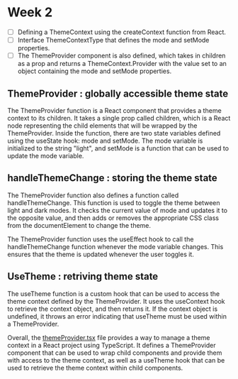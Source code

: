 # Week 2

- [ ] Defining a ThemeContext using the createContext function from React.
- [ ] Interface ThemeContextType that defines the mode and setMode properties.
- [ ] The ThemeProvider component is also defined, which takes in children as a prop and returns a ThemeContext.Provider with the value set to an object containing the mode and setMode properties.

## ThemeProvider : globally accessible theme state

The ThemeProvider function is a React component that provides a theme context to its children. It takes a single prop called children, which is a React node representing the child elements that will be wrapped by the ThemeProvider. Inside the function, there are two state variables defined using the useState hook: mode and setMode. The mode variable is initialized to the string "light", and setMode is a function that can be used to update the mode variable.

## handleThemeChange : storing the theme state

The ThemeProvider function also defines a function called handleThemeChange. This function is used to toggle the theme between light and dark modes. It checks the current value of mode and updates it to the opposite value, and then adds or removes the appropriate CSS class from the documentElement to change the theme.

The ThemeProvider function uses the useEffect hook to call the handleThemeChange function whenever the mode variable changes. This ensures that the theme is updated whenever the user toggles it.

## UseTheme : retriving theme state

The useTheme function is a custom hook that can be used to access the theme context defined by the ThemeProvider. It uses the useContext hook to retrieve the context object, and then returns it. If the context object is undefined, it throws an error indicating that useTheme must be used within a ThemeProvider.

Overall, the [themeProvider.tsx](../context/ThemeProvider.tsx) file provides a way to manage a theme context in a React project using TypeScript. It defines a ThemeProvider component that can be used to wrap child components and provide them with access to the theme context, as well as a useTheme hook that can be used to retrieve the theme context within child components.
